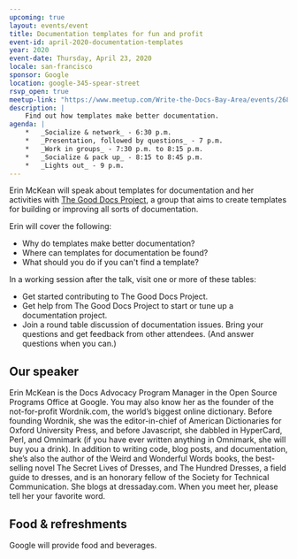 ```yaml
---
upcoming: true
layout: events/event
title: Documentation templates for fun and profit
event-id: april-2020-documentation-templates
year: 2020
event-date: Thursday, April 23, 2020
locale: san-francisco
sponsor: Google
location: google-345-spear-street
rsvp_open: true
meetup-link: "https://www.meetup.com/Write-the-Docs-Bay-Area/events/268792742/"
description: |
    Find out how templates make better documentation.
agenda: |
    *   _Socialize & network_ - 6:30 p.m. 
    *   _Presentation, followed by questions_ - 7 p.m. 
    *   _Work in groups_ - 7:30 p.m. to 8:15 p.m.
    *   _Socialize & pack up_ - 8:15 to 8:45 p.m. 
    *   _Lights out_ - 9 p.m. 
---
```


Erin McKean will speak about templates for documentation and her activities with [The Good Docs Project](https://thegooddocsproject.dev/), a group that aims to create templates for building or improving all sorts of documentation.

Erin will cover the following:

*   Why do templates make better documentation?
*   Where can templates for documentation be found?
*   What should you do if you can't find a template?

In a working session after the talk, visit one or more of these tables:

*   Get started contributing to The Good Docs Project.
*   Get help from The Good Docs Project to start or tune up a documentation project.
*   Join a round table discussion of documentation issues. Bring your questions and get feedback from other attendees. (And answer questions when you can.)

## Our speaker

Erin McKean is the Docs Advocacy Program Manager in the Open Source Programs Office at Google. You may also know her as the founder of the not-for-profit Wordnik.com, the world’s biggest online dictionary. Before founding Wordnik, she was the editor-in-chief of American Dictionaries for Oxford University Press, and before Javascript, she dabbled in HyperCard, Perl, and Omnimark (if you have ever written anything in Omnimark, she will buy you a drink). In addition to writing code, blog posts, and documentation, she’s also the author of the Weird and Wonderful Words books, the best-selling novel The Secret Lives of Dresses, and The Hundred Dresses, a field guide to dresses, and is an honorary fellow of the Society for Technical Communication. She blogs at dressaday.com. When you meet her, please tell her your favorite word.

## Food & refreshments

Google will provide food and beverages.
